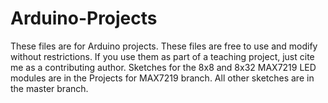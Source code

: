 # Arduino-Projects
These files are for Arduino projects. These files are free to use and modify without restrictions. 
If you use them as part of a teaching project, just cite me as a contributing author. 
Sketches for the 8x8 and 8x32 MAX7219 LED modules are in the Projects for MAX7219 branch. 
All other sketches are in the master branch. 
